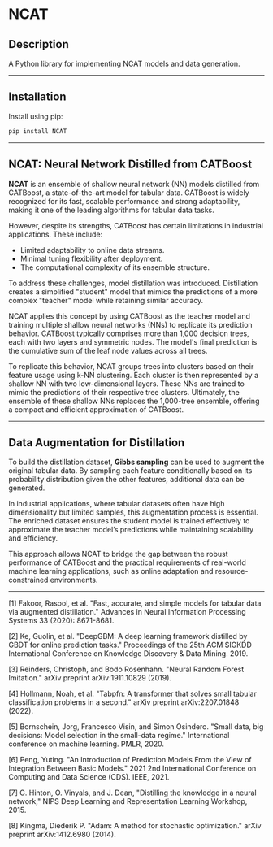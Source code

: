 # NCAT

## Description
A Python library for implementing NCAT models and data generation.

---
## Installation
Install using pip:
```bash
pip install NCAT
```
---
## **NCAT: Neural Network Distilled from CATBoost**
**NCAT** is an ensemble of shallow neural network (NN) models distilled from CATBoost, a state-of-the-art model for tabular data. CATBoost is widely recognized for its fast, scalable performance and strong adaptability, making it one of the leading algorithms for tabular data tasks.

However, despite its strengths, CATBoost has certain limitations in industrial applications. These include:

- Limited adaptability to online data streams.
- Minimal tuning flexibility after deployment.
- The computational complexity of its ensemble structure.

 To address these challenges, model distillation was introduced. Distillation creates a simplified "student" model that mimics the predictions of a more complex "teacher" model while retaining similar accuracy.

NCAT applies this concept by using CATBoost as the teacher model and training multiple shallow neural networks (NNs) to replicate its prediction behavior. CATBoost typically comprises more than 1,000 decision trees, each with two layers and symmetric nodes. The model's final prediction is the cumulative sum of the leaf node values across all trees.

To replicate this behavior, NCAT groups trees into clusters based on their feature usage using k-NN clustering. Each cluster is then represented by a shallow NN with two low-dimensional layers. These NNs are trained to mimic the predictions of their respective tree clusters. Ultimately, the ensemble of these shallow NNs replaces the 1,000-tree ensemble, offering a compact and efficient approximation of CATBoost.

---

## **Data Augmentation for Distillation**

To build the distillation dataset, **Gibbs sampling** can be used to augment the original tabular data. By sampling each feature conditionally based on its probability distribution given the other features, additional data can be generated.

In industrial applications, where tabular datasets often have high dimensionality but limited samples, this augmentation process is essential. The enriched dataset ensures the student model is trained effectively to approximate the teacher model’s predictions while maintaining scalability and efficiency.

This approach allows NCAT to bridge the gap between the robust performance of CATBoost and the practical requirements of real-world machine learning applications, such as online adaptation and resource-constrained environments.

---

[1] Fakoor, Rasool, et al. "Fast, accurate, and simple models for tabular data via augmented distillation." Advances in Neural Information Processing Systems 33 (2020): 8671-8681.

[2] Ke, Guolin, et al. "DeepGBM: A deep learning framework distilled by GBDT for online prediction tasks." Proceedings of the 25th ACM SIGKDD International Conference on Knowledge Discovery & Data Mining. 2019.

[3] Reinders, Christoph, and Bodo Rosenhahn. "Neural Random Forest Imitation." arXiv preprint arXiv:1911.10829 (2019).

[4] Hollmann, Noah, et al. "Tabpfn: A transformer that solves small tabular classification problems in a second." arXiv preprint arXiv:2207.01848 (2022).

[5] Bornschein, Jorg, Francesco Visin, and Simon Osindero. "Small data, big decisions: Model selection in the small-data regime." International conference on machine learning. PMLR, 2020.

[6] Peng, Yuting. "An Introduction of Prediction Models From the View of Integration Between Basic Models." 2021 2nd International Conference on Computing and Data Science (CDS). IEEE, 2021.

[7] G. Hinton, O. Vinyals, and J. Dean, "Distilling the knowledge in a neural network," NIPS Deep Learning and Representation Learning Workshop, 2015.

[8] Kingma, Diederik P. "Adam: A method for stochastic optimization." arXiv preprint arXiv:1412.6980 (2014).
